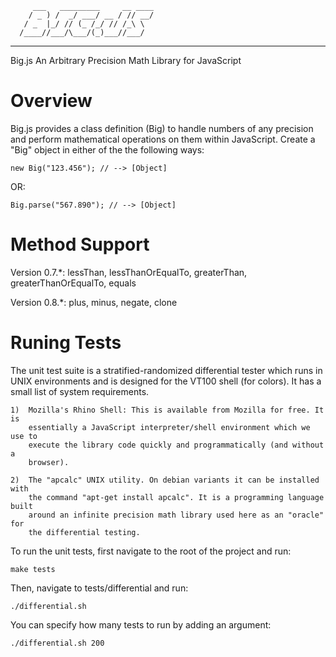          ___   _________     __ ____
        / _ ) /  _/ ___/ __ / // __/
       / _  |_/ // (_ /_/ // /_\ \  
      /____//___/\___/(_)___//___/  
                              
***

Big.js
An Arbitrary Precision Math Library for JavaScript

# Overview

Big.js provides a class definition (Big) to handle numbers of any precision and
perform mathematical operations on them within JavaScript. Create a "Big" 
object in either of the the following ways:

    new Big("123.456"); // --> [Object]

OR:

    Big.parse("567.890"); // --> [Object]

# Method Support

Version 0.7.*:
    lessThan, lessThanOrEqualTo, greaterThan, greaterThanOrEqualTo, equals

Version 0.8.*:
    plus, minus, negate, clone

# Runing Tests

The unit test suite is a stratified-randomized differential tester which runs
in UNIX environments and is designed for the VT100 shell (for colors). It has
a small list of system requirements.

    1)  Mozilla's Rhino Shell: This is available from Mozilla for free. It is
        essentially a JavaScript interpreter/shell environment which we use to 
        execute the library code quickly and programmatically (and without a 
        browser).

    2)  The "apcalc" UNIX utility. On debian variants it can be installed with 
        the command "apt-get install apcalc". It is a programming language built 
        around an infinite precision math library used here as an "oracle" for 
        the differential testing.

To run the unit tests, first navigate to the root of the project and run:

    make tests
    
Then, navigate to tests/differential and run:

    ./differential.sh

You can specify how many tests to run by adding an argument:
    
    ./differential.sh 200